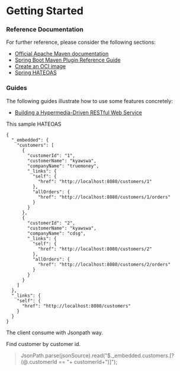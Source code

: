 # Getting Started

### Reference Documentation
For further reference, please consider the following sections:

* [Official Apache Maven documentation](https://maven.apache.org/guides/index.html)
* [Spring Boot Maven Plugin Reference Guide](https://docs.spring.io/spring-boot/docs/3.2.0/maven-plugin/reference/html/)
* [Create an OCI image](https://docs.spring.io/spring-boot/docs/3.2.0/maven-plugin/reference/html/#build-image)
* [Spring HATEOAS](https://docs.spring.io/spring-boot/docs/3.2.0/reference/htmlsingle/index.html#web.spring-hateoas)

### Guides
The following guides illustrate how to use some features concretely:

* [Building a Hypermedia-Driven RESTful Web Service](https://spring.io/guides/gs/rest-hateoas/)

This sample HATEOAS 

```
{
  "_embedded": {
    "customers": [
      {
        "customerId": "1",
        "customerName": "kyawswa",
        "companyName": "truemoney",
        "_links": {
          "self": {
            "href": "http://localhost:8080/customers/1"
          },
          "allOrders": {
            "href": "http://localhost:8080/customers/1/orders"
          }
        }
      },
      {
        "customerId": "2",
        "customerName": "kyawswa",
        "companyName": "cdsg",
        "_links": {
          "self": {
            "href": "http://localhost:8080/customers/2"
          },
          "allOrders": {
            "href": "http://localhost:8080/customers/2/orders"
          }
        }
      }
    ]
  },
  "_links": {
    "self": {
      "href": "http://localhost:8080/customers"
    }
  }
}
```

The client consume with Jsonpath way.

Find customer by customer id.

> JsonPath.parse(jsonSource).read("$._embedded.customers.[?(@.customerId == "+ customerId+")]");
